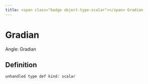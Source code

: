 ```yaml
---
title: <span class="badge object-type-scalar"></span> Gradian
---
```

# <span class="badge object-type-scalar"></span> Gradian

Angle: Gradian

## Definition

```php
unhandled type def kind: scalar
```
